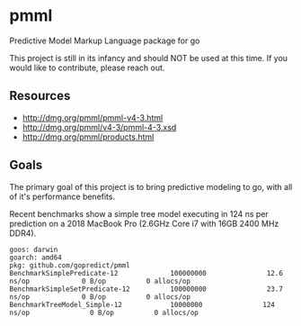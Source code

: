 # pmml
Predictive Model Markup Language package for go

This project is still in its infancy and should NOT be used at this time. If you
would like to contribute, please reach out.

## Resources

* http://dmg.org/pmml/pmml-v4-3.html
* http://dmg.org/pmml/v4-3/pmml-4-3.xsd
* http://dmg.org/pmml/products.html

## Goals

The primary goal of this project is to bring predictive modeling to go, with all
of it's performance benefits.

Recent benchmarks show a simple tree model executing in 124 ns per prediction on
a 2018 MacBook Pro (2.6GHz Core i7 with 16GB 2400 MHz DDR4).

```
goos: darwin
goarch: amd64
pkg: github.com/gopredict/pmml
BenchmarkSimplePredicate-12             100000000               12.6 ns/op             0 B/op          0 allocs/op
BenchmarkSimpleSetPredicate-12          100000000               23.7 ns/op             0 B/op          0 allocs/op
BenchmarkTreeModel_Simple-12            10000000               124 ns/op               0 B/op          0 allocs/op
```
